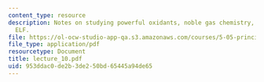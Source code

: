 ```yaml
---
content_type: resource
description: Notes on studying powerful oxidants, noble gas chemistry, and VSEPR -
  ELF.
file: https://ol-ocw-studio-app-qa.s3.amazonaws.com/courses/5-05-principles-of-inorganic-chemistry-iii-spring-2005/953ddac0de2b3de250bd65445a94de65_lecture_10.pdf
file_type: application/pdf
resourcetype: Document
title: lecture_10.pdf
uid: 953ddac0-de2b-3de2-50bd-65445a94de65
---
```

